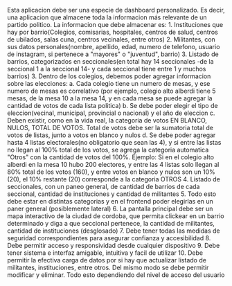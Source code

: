 Esta aplicacion debe ser una especie de dashboard personalizado. Es decir, una aplicacion que almacene toda la informacion más relevante de un partido politico.
La informacion que debe almacenar es:
    1. Instituciones que hay por barrio(Colegios, comisarias, hospitales, centros de salud, centros de ubilados, salas cuna, centros vecinales, entre otros)
    2. Militantes, con sus datos personales(nombre, apellido, edad, numero de telefono, usuario de instagram, si pertenece a "mayores" o "juventud", barrio)
    3. Listado de barrios, categorizados en seccionales(en total hay 14 seccionales -de la seccional 1 a la seccional 14- y cada seccional tiene entre 1 y muchos barrios)
    3. Dentro de los colegios, debemos poder agregar informacion sobre las elecciones:
        a. Cada colegio tiene un numero de mesas, y ese numero de mesas es correlativo (por ejemplo, colegio alto alberdi tiene 5 mesas, de la mesa 10 a la mesa 14, y en cada mesa se puede agregar la cantidad de votos de cada lista politica)
        b. Se debe poder elegir el tipo de eleccion(vecinal, municipal, provincial o nacional) y el año de eleccion
        c. Deben existir, como en la vida real, la categoria de votos EN BLANCO, NULOS, TOTAL DE VOTOS. Total de votos debe ser la sumatoria total de votos de listas, junto a votos en blanco y nulos 
        d. Se debe poder agregar hasta 4 listas electorales(no obligatorio que sean las 4), y si entre las listas no llegan al 100% total de los votos, se agrega la categoria automatica "Otros" con la cantidad de votos del 100%. Ejemplo: Si en el colegio alto alberdi en la mesa 10 hubo 200 electores, y entre las 4 listas solo llegan al 80% total de los votos (160), y entre votos en blanco y nulos son un 10% (20), el 10% restante (20) corresponde a la categoria OTROS
    4. Listado de seccionales, con un paneo general, de cantidad de barrios de cada seccional, cantidad de instituciones y cantidad de militantes
    5. Todo esto debe estar en distintas categorias y en el frontend poder elegirlas en un paner general (posiblemente lateral)
    6. La pantalla principal debe ser un mapa interactivo de la ciudad de cordoba, que permita clickear en un barrio determinado y diga a que seccional pertenece, la cantidad de militantes, cantidad de instituciones (desglosado)
    7. Debe tener todas las medidas de seguridad correspondientes para asegurar confianza y accesibilidad
    8. Debe permitir acceso y responsividad desde cualquier dispositivo
    9. Debe tener sistema e interfaz amigable, intuitiva y facil de utilizar
    10. Debe permitir la efectiva carga de datos por si hay que actualizar listado de militantes, instituciones, entre otros. Del mismo modo se debe permitir modificar y eliminar. Todo esto dependiendo del nivel de acceso del usuario